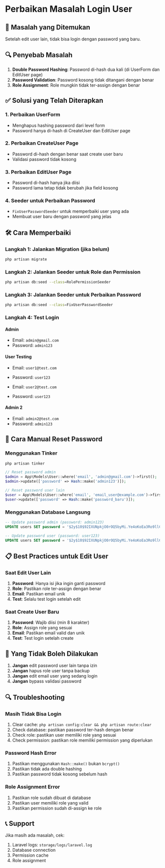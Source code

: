 # Perbaikan Masalah Login User

## 🚨 **Masalah yang Ditemukan**
Setelah edit user lain, tidak bisa login dengan password yang baru.

## 🔍 **Penyebab Masalah**
1. **Double Password Hashing**: Password di-hash dua kali (di UserForm dan EditUser page)
2. **Password Validation**: Password kosong tidak ditangani dengan benar
3. **Role Assignment**: Role mungkin tidak ter-assign dengan benar

## ✅ **Solusi yang Telah Diterapkan**

### 1. **Perbaikan UserForm**
- Menghapus hashing password dari level form
- Password hanya di-hash di CreateUser dan EditUser page

### 2. **Perbaikan CreateUser Page**
- Password di-hash dengan benar saat create user baru
- Validasi password tidak kosong

### 3. **Perbaikan EditUser Page**
- Password di-hash hanya jika diisi
- Password lama tetap tidak berubah jika field kosong

### 4. **Seeder untuk Perbaikan Password**
- `FixUserPasswordSeeder` untuk memperbaiki user yang ada
- Membuat user baru dengan password yang jelas

## 🛠️ **Cara Memperbaiki**

### **Langkah 1: Jalankan Migration (jika belum)**
```bash
php artisan migrate
```

### **Langkah 2: Jalankan Seeder untuk Role dan Permission**
```bash
php artisan db:seed --class=RolePermissionSeeder
```

### **Langkah 3: Jalankan Seeder untuk Perbaikan Password**
```bash
php artisan db:seed --class=FixUserPasswordSeeder
```

### **Langkah 4: Test Login**

#### **Admin**
- Email: `admin@gmail.com`
- Password: `admin123`

#### **User Testing**
- Email: `user1@test.com`
- Password: `user123`

- Email: `user2@test.com`
- Password: `user123`

#### **Admin 2**
- Email: `admin2@test.com`
- Password: `admin123`

## 🔧 **Cara Manual Reset Password**

### **Menggunakan Tinker**
```bash
php artisan tinker
```

```php
// Reset password admin
$admin = App\Models\User::where('email', 'admin@gmail.com')->first();
$admin->update(['password' => Hash::make('admin123')]);

// Reset password user lain
$user = App\Models\User::where('email', 'email_user@example.com')->first();
$user->update(['password' => Hash::make('password_baru')]);
```

### **Menggunakan Database Langsung**
```sql
-- Update password admin (password: admin123)
UPDATE users SET password = '$2y$10$92IXUNpkjO0rOQ5byMi.Ye4oKoEa3Ro9llC/.og/at2.uheWG/igi' WHERE email = 'admin@gmail.com';

-- Update password user (password: user123)  
UPDATE users SET password = '$2y$10$92IXUNpkjO0rOQ5byMi.Ye4oKoEa3Ro9llC/.og/at2.uheWG/igi' WHERE email = 'user1@test.com';
```

## 📋 **Best Practices untuk Edit User**

### **Saat Edit User Lain**
1. **Password**: Hanya isi jika ingin ganti password
2. **Role**: Pastikan role ter-assign dengan benar
3. **Email**: Pastikan email unik
4. **Test**: Selalu test login setelah edit

### **Saat Create User Baru**
1. **Password**: Wajib diisi (min 8 karakter)
2. **Role**: Assign role yang sesuai
3. **Email**: Pastikan email valid dan unik
4. **Test**: Test login setelah create

## 🚫 **Yang Tidak Boleh Dilakukan**

1. **Jangan** edit password user lain tanpa izin
2. **Jangan** hapus role user tanpa backup
3. **Jangan** edit email user yang sedang login
4. **Jangan** bypass validasi password

## 🔍 **Troubleshooting**

### **Masih Tidak Bisa Login**
1. Clear cache: `php artisan config:clear && php artisan route:clear`
2. Check database: pastikan password ter-hash dengan benar
3. Check role: pastikan user memiliki role yang sesuai
4. Check permission: pastikan role memiliki permission yang diperlukan

### **Password Hash Error**
1. Pastikan menggunakan `Hash::make()` bukan `bcrypt()`
2. Pastikan tidak ada double hashing
3. Pastikan password tidak kosong sebelum hash

### **Role Assignment Error**
1. Pastikan role sudah dibuat di database
2. Pastikan user memiliki role yang valid
3. Pastikan permission sudah di-assign ke role

## 📞 **Support**
Jika masih ada masalah, cek:
1. Laravel logs: `storage/logs/laravel.log`
2. Database connection
3. Permission cache
4. Role assignment

